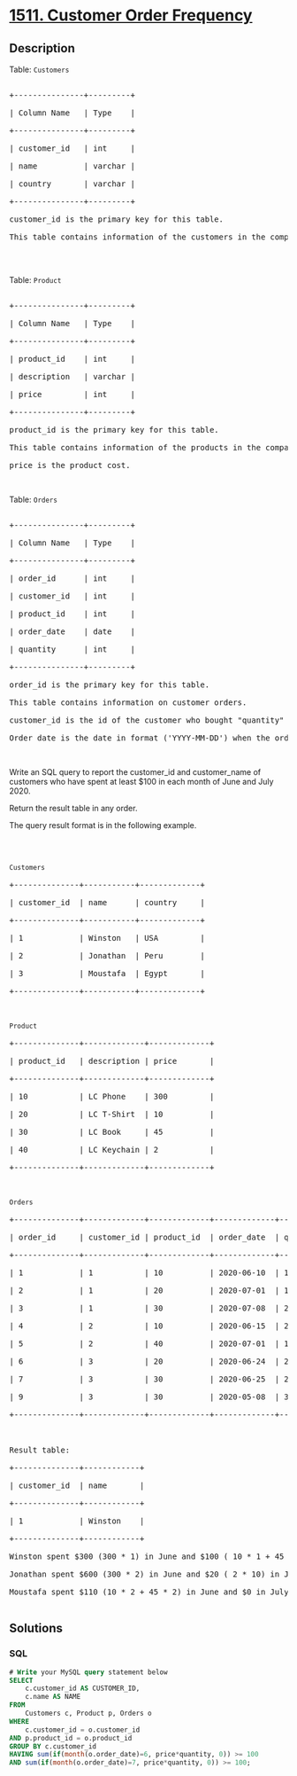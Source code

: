 # [1511. Customer Order Frequency](https://leetcode.com/problems/customer-order-frequency)



## Description

<p>Table: <code>Customers</code></p>



<pre>

+---------------+---------+

| Column Name   | Type    |

+---------------+---------+

| customer_id   | int     |

| name          | varchar |

| country       | varchar |

+---------------+---------+

customer_id is the primary key for this table.

This table contains information of the customers in the company.

</pre>



<p>&nbsp;</p>



<p>Table: <code>Product</code></p>



<pre>

+---------------+---------+

| Column Name   | Type    |

+---------------+---------+

| product_id    | int     |

| description   | varchar |

| price         | int     |

+---------------+---------+

product_id is the primary key for this table.

This table contains information of the products in the company.

price is the product cost.</pre>



<p>&nbsp;</p>



<p>Table: <code>Orders</code></p>



<pre>

+---------------+---------+

| Column Name   | Type    |

+---------------+---------+

| order_id      | int     |

| customer_id   | int     |

| product_id    | int     |

| order_date    | date    |

| quantity      | int     |

+---------------+---------+

order_id is the primary key for this table.

This table contains information on customer orders.

customer_id is the id of the customer who bought &quot;quantity&quot; products with id &quot;product_id&quot;.

Order_date is the date in format (&#39;YYYY-MM-DD&#39;) when the order was shipped.</pre>



<p>&nbsp;</p>



<p>Write an SQL query to&nbsp;report the&nbsp;customer_id and customer_name of customers who have spent at least $100 in each month of June and July 2020.</p>



<p>Return the result table in any order.</p>



<p>The query result format is in the following example.</p>



<p>&nbsp;</p>



<pre>

<code>Customers</code>

+--------------+-----------+-------------+

| customer_id  | name &nbsp;    | country &nbsp; &nbsp; |

+--------------+-----------+-------------+

| 1    &nbsp;       | Winston  &nbsp;| USA        &nbsp;|

| 2          &nbsp; | Jonathan  | Peru       &nbsp;|

| 3          &nbsp; | Moustafa &nbsp;| Egypt      &nbsp;|

+--------------+-----------+-------------+



<code>Product</code>

+--------------+-------------+-------------+

| product_id   | description | price   &nbsp; &nbsp; |

+--------------+-------------+-------------+

| 10   &nbsp;       | LC Phone &nbsp;  | 300        &nbsp;|

| 20         &nbsp; | LC T-Shirt  | 10         &nbsp;|

| 30         &nbsp; | LC Book    &nbsp;| 45         &nbsp;|

| 40           | LC Keychain&nbsp;| 2         &nbsp; |

+--------------+-------------+-------------+



<code>Orders</code>

+--------------+-------------+-------------+-------------+-----------+

| order_id     | customer_id | product_id  | order_date  | quantity  |

+--------------+-------------+-------------+-------------+-----------+

| 1    &nbsp;       | 1        &nbsp;  | 10         &nbsp;| 2020-06-10  | 1         |

| 2          &nbsp; | 1           | 20         &nbsp;| 2020-07-01  | 1         |

| 3          &nbsp; | 1           | 30         &nbsp;| 2020-07-08  | 2         |

| 4    &nbsp;       | 2        &nbsp;  | 10         &nbsp;| 2020-06-15  | 2         |

| 5          &nbsp; | 2           | 40         &nbsp;| 2020-07-01  | 10        |

| 6          &nbsp; | 3           | 20         &nbsp;| 2020-06-24  | 2         |

| 7    &nbsp;       | 3        &nbsp;  | 30         &nbsp;| 2020-06-25  | 2         |

| 9          &nbsp; | 3           | 30         &nbsp;| 2020-05-08  | 3         |

+--------------+-------------+-------------+-------------+-----------+



Result table:

+--------------+------------+

| customer_id  | name       |  

+--------------+------------+

| 1            | Winston    |

+--------------+------------+ 

Winston spent $300 (300 * 1) in June and $100 ( 10 * 1 + 45 * 2) in July 2020.

Jonathan spent $600 (300 * 2) in June and $20 ( 2 * 10) in July 2020.

Moustafa spent $110 (10 * 2 + 45 * 2) in June and $0 in July 2020.

</pre>

## Solutions

<!-- tabs:start -->

### **SQL**

```sql
# Write your MySQL query statement below
SELECT
    c.customer_id AS CUSTOMER_ID,
    c.name AS NAME
FROM
    Customers c, Product p, Orders o
WHERE
    c.customer_id = o.customer_id
AND p.product_id = o.product_id
GROUP BY c.customer_id
HAVING sum(if(month(o.order_date)=6, price*quantity, 0)) >= 100
AND sum(if(month(o.order_date)=7, price*quantity, 0)) >= 100;
```

<!-- tabs:end -->